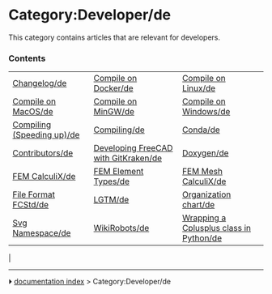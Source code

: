 # Category:Developer/de
This category contains articles that are relevant for developers.

### Contents

|     |     |     |
| --- | --- | --- |
| [Changelog/de](Changelog/de.md) | [Compile on Docker/de](Compile_on_Docker/de.md) | [Compile on Linux/de](Compile_on_Linux/de.md) |
| [Compile on MacOS/de](Compile_on_MacOS/de.md) | [Compile on MinGW/de](Compile_on_MinGW/de.md) | [Compile on Windows/de](Compile_on_Windows/de.md) |
| [Compiling (Speeding up)/de](Compiling_(Speeding_up)/de.md) | [Compiling/de](Compiling/de.md) | [Conda/de](Conda/de.md) |
| [Contributors/de](Contributors/de.md) | [Developing FreeCAD with GitKraken/de](Developing_FreeCAD_with_GitKraken/de.md) | [Doxygen/de](Doxygen/de.md) |
| [FEM CalculiX/de](FEM_CalculiX/de.md) | [FEM Element Types/de](FEM_Element_Types/de.md) | [FEM Mesh CalculiX/de](FEM_Mesh_CalculiX/de.md) |
| [File Format FCStd/de](File_Format_FCStd/de.md) | [LGTM/de](LGTM/de.md) | [Organization chart/de](Organization_chart/de.md) |
| [Svg Namespace/de](Svg_Namespace/de.md) | [WikiRobots/de](WikiRobots/de.md) | [Wrapping a Cplusplus class in Python/de](Wrapping_a_Cplusplus_class_in_Python/de.md) |
|



---
⏵ [documentation index](../README.md) > Category:Developer/de
